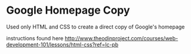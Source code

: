 # Google Homepage Copy

Used only HTML and CSS to create a direct copy of Google's homepage

instructions found here http://www.theodinproject.com/courses/web-development-101/lessons/html-css?ref=lc-pb
